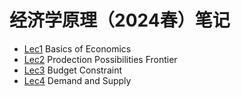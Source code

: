 # 经济学原理（2024春）笔记
- [Lec1](Lec1/Lec1%20Basics%20of%20Economics.md) Basics of Economics
- [Lec2](Lec2/Lec2%20Production%20Possibilities%20Frontier.md) Prodection Possibilities Frontier
- [Lec3](Lec3/Lec3%20Budget%20Constraint.md) Budget Constraint
- [Lec4](Lec4/Lec4%20Demand%20and%20Supply.md) Demand and Supply